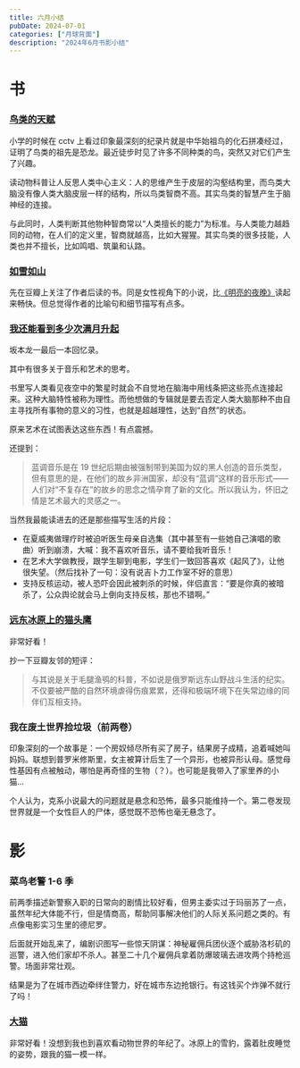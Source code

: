 ```yaml
---
title: 六月小结
pubDate: 2024-07-01
categories: ["月球背面"]
description: "2024年6月书影小结"
---
```


# 书

### [鸟类的天赋](https://neodb.social/book/17Tlg8g2roTWiKTD9nJPW7)

小学的时候在 cctv 上看过印象最深刻的纪录片就是中华始祖鸟的化石拼凑经过，证明了鸟类的祖先是恐龙。最近徒步时见了许多不同种类的鸟，突然又对它们产生了兴趣。

读动物科普让人反思人类中心主义：人的思维产生于皮层的沟壑结构里，而鸟类大脑没有像人类大脑皮层一样的结构，所以鸟类智商不高。其实鸟类的智慧产生于脑神经的连接。

与此同时，人类判断其他物种智商常以“人类擅长的能力”为标准。与人类能力越趋同的动物，在人们的定义里，智商就越高，比如大猩猩。其实鸟类的很多技能，人类也并不擅长，比如鸣唱、筑巢和认路。

### [如雪如山](https://neodb.social/book/7MFDYdImcjvqqREhXHKrws)

先在豆瓣上关注了作者后读的书。同是女性视角下的小说，比[《明亮的夜晚》](https://neodb.social/book/0HPwCKIfyTvEHG0nSWBufe)读起来畅快。但总觉得作者的比喻句和细节描写有点多。

### [我还能看到多少次满月升起](https://neodb.social/book/5Jwo1mg24jB0PCwhhdu3jZ)

坂本龙一最后一本回忆录。

其中有很多关于音乐和艺术的思考。

书里写人类看见夜空中的繁星时就会不自觉地在脑海中用线条把这些亮点连接起来。这种大脑特性被称为理性。而他想做的专辑就是要去否定人类大脑那种不由自主寻找所有事物的意义的习性，也就是超越理性，达到“自然”的状态。

原来艺术在试图表达这些东西！有点震撼。

还提到：

> 蓝调音乐是在 19 世纪后期由被强制带到美国为奴的黑人创造的音乐类型，但有意思的是，在他们的故乡非洲国家，却没有“蓝调”这样的音乐形式——人们对“不复存在”的故乡的思念之情孕育了新的文化。所以我认为，怀旧之情是艺术最大的灵感之一。

当然我最能读进去的还是那些描写生活的片段：

- 在夏威夷做理疗时被迫听医生母亲自选集（其中甚至有一些她自己演唱的歌曲）听到崩溃，大喊：我不喜欢听音乐，请不要给我听音乐！
- 在艺术大学做教授，跟学生聊到电影，学生们一致回答喜欢《起风了》，让他很失望。（然后找补了一句：没有说吉卜力工作室不好的意思）
- 支持反核运动，被人恐吓会因此被刺杀的时候，伴侣直言：“要是你真的被暗杀了，公众舆论就会马上倒向支持反核，那也不错啊。”

### [远东冰原上的猫头鹰](https://neodb.social/book/4HFcUwAAf3CSKOoVP5Bv25)

非常好看！

抄一下豆瓣友邻的短评：

> 与其说是关于毛腿渔鸮的科普，不如说是俄罗斯远东山野战斗生活的纪实。不仅要被严酷的自然环境虐得伤痕累累，还得和极端环境下在失常边缘的同伴们互相支持。

### 我在废土世界捡垃圾（前两卷）

印象深刻的一个故事是：一个房奴倾尽所有买了房子，结果房子成精，追着喊她叫妈妈。联想到普罗米修斯里，女主被算计后生了一个异形，也被异形认母。感觉母性基因有点被触动，哪怕是再奇怪的生物（？）。也可能是我带入了家里养的小猫...

个人认为，克系小说最大的问题就是悬念和恐怖，最多只能维持一个。第二卷发现世界就是一个女性巨人的尸体，感觉既不恐怖也毫无悬念了。

# 影

### 菜鸟老警 1-6 季

前两季描述新警察入职的日常向的剧情比较好看，但男主委实过于玛丽苏了一点，虽然年纪大体能不行，但是情商高，帮助同事解决他们的人际关系问题之类的。有点像电影实习生里的德尼罗。

后面就开始乱来了，编剧识图写一些惊天阴谋：神秘雇佣兵团伙逐个威胁洛杉矶的巡警，进入他们家却不杀人。甚至二十几个雇佣兵拿着防爆玻璃去进攻两个持枪巡警。场面非常壮观。

结果是为了在城市西边牵绊住警力，好在城市东边抢银行。有这钱买个炸弹不就行了吗！

### [大猫](https://neodb.social/tv/season/4nxM4bBKRNeLuBqqvJ2UsU)

非常好看！没想到我也到喜欢看动物世界的年纪了。冰原上的雪豹，露着肚皮睡觉的姿势，跟我的猫一模一样。
